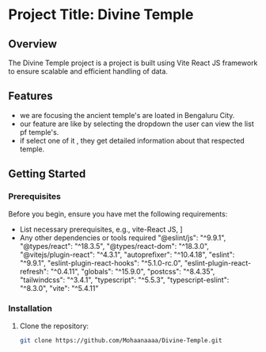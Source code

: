 # Project Title: Divine Temple

## Overview
The Divine Temple project is a  project is built using  Vite React JS framework  to ensure scalable and efficient handling of data.

## Features
- we are focusing the ancient temple's are loated in Bengaluru City. 
- our feature are like by selecting the dropdown the user can view the list pf temple's.
- if select one of it , they get detailed information about that respected temple. 

## Getting Started

### Prerequisites
Before you begin, ensure you have met the following requirements:
- List necessary prerequisites, e.g., vite-React JS,  ]
- Any other dependencies or tools required
    "@eslint/js": "^9.9.1",
    "@types/react": "^18.3.5",
    "@types/react-dom": "^18.3.0",
    "@vitejs/plugin-react": "^4.3.1",
    "autoprefixer": "^10.4.18",
    "eslint": "^9.9.1",
    "eslint-plugin-react-hooks": "^5.1.0-rc.0",
    "eslint-plugin-react-refresh": "^0.4.11",
    "globals": "^15.9.0",
    "postcss": "^8.4.35",
    "tailwindcss": "^3.4.1",
    "typescript": "^5.5.3",
    "typescript-eslint": "^8.3.0",
    "vite": "^5.4.11"
  
### Installation
1. Clone the repository:
   ```bash
   git clone https://github.com/Mohaanaaaa/Divine-Temple.git
